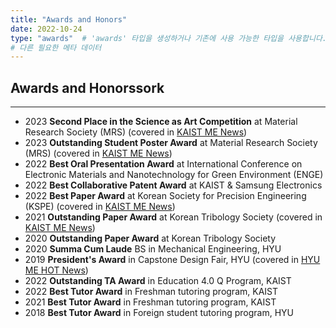 ```yaml
---
title: "Awards and Honors"
date: 2022-10-24
type: "awards"  # 'awards' 타입을 생성하거나 기존에 사용 가능한 타입을 사용합니다.
# 다른 필요한 메타 데이터
---
```


## Awards and Honorssork
---
- 2023 **Second Place in the Science as Art Competition** at Material Research Society (MRS) (covered in [KAIST ME News](https://me.kaist.ac.kr/news/news_020100.html?bmain=view&uid=739))
- 2023 **Outstanding Student Poster Award** at Material Research Society (MRS) (covered in [KAIST ME News](https://me.kaist.ac.kr/news/news_020100.html?bmain=view&uid=739))
- 2022 **Best Oral Presentation Award** at International Conference on Electronic Materials and Nanotechnology for Green Environment (ENGE)
- 2022 **Best Collaborative Patent Award** at KAIST & Samsung Electronics
- 2022 **Best Paper Award** at Korean Society for Precision Engineering (KSPE) (covered in [KAIST ME News](https://me.kaist.ac.kr/eng/news/news_020100.html?bmain=view&uid=338))
- 2021 **Outstanding Paper Award** at Korean Tribology Society (covered in [KAIST ME News](https://me.kaist.ac.kr/eng/news/news_020100.html?bmain=view&uid=257))
- 2020 **Outstanding Paper Award** at Korean Tribology Society
- 2020 **Summa Cum Laude** BS in Mechanical Engineering, HYU
- 2019 **President's Award** in Capstone Design Fair, HYU (covered in [HYU ME HOT News](https://me.hanyang.ac.kr/front/bulletin/bulletinSub2/view?id=24815&page=3))
- 2022 **Outstanding TA Award** in Education 4.0 Q Program, KAIST
- 2022 **Best Tutor Award** in Freshman tutoring program, KAIST 
- 2021 **Best Tutor Award** in Freshman tutoring program, KAIST
- 2018 **Best Tutor Award** in Foreign student tutoring program, HYU